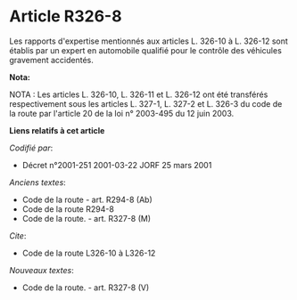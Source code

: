 # Article R326-8

Les rapports d'expertise mentionnés aux articles L. 326-10 à L. 326-12 sont établis par un expert en automobile qualifié pour
le contrôle des véhicules gravement accidentés.

**Nota:**

NOTA : Les articles L. 326-10, L. 326-11 et L. 326-12 ont été transférés respectivement sous les articles L. 327-1, L. 327-2
et L. 326-3 du code de la route par l'article 20 de la loi n° 2003-495 du 12 juin 2003.

**Liens relatifs à cet article**

_Codifié par_:

  - Décret n°2001-251 2001-03-22 JORF 25 mars 2001

_Anciens textes_:

  - Code de la route - art. R294-8 (Ab)
  - Code de la route R294-8
  - Code de la route. - art. R327-8 (M)

_Cite_:

  - Code de la route L326-10 à L326-12

_Nouveaux textes_:

  - Code de la route. - art. R327-8 (V)
